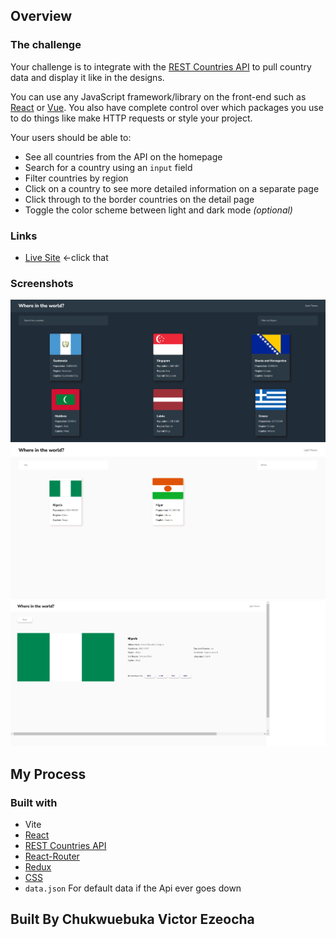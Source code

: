 ## Overview

### The challenge

Your challenge is to integrate with the [REST Countries API](https://restcountries.com) to pull country data and display it like in the designs.

You can use any JavaScript framework/library on the front-end such as [React](https://reactjs.org) or [Vue](https://vuejs.org). You also have complete control over which packages you use to do things like make HTTP requests or style your project.

Your users should be able to:

- See all countries from the API on the homepage
- Search for a country using an `input` field
- Filter countries by region
- Click on a country to see more detailed information on a separate page
- Click through to the border countries on the detail page
- Toggle the color scheme between light and dark mode *(optional)*

### Links

 - [Live Site](https://timely-sunburst-e3caa7.netlify.app/) <-click that

### Screenshots
![HomeDarkMode](Traveler.jpeg)
![Filtered&SearchMode](Travelers.jpeg)
![SelectedCountry](Travelercioc.jpeg)

## My Process

### Built with
- Vite
- [React](https://reactjs.org/)
- [REST Countries API](https://restcountries.com)
- [React-Router](https://v5.reactrouter.com/)
- [Redux](https://redux-toolkit.js.org/)
- [CSS](https://developer.mozilla.org/en-US/docs/Web/CSS)
- `data.json` For default data if the Api ever goes down

## Built By Chukwuebuka Victor Ezeocha
